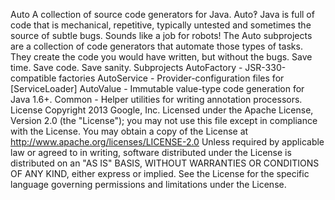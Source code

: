 Auto A collection of source code generators for Java. Auto‽ Java is full of code that is mechanical, repetitive, typically untested and sometimes the source of subtle bugs. Sounds like a job for robots! The Auto subprojects are a collection of code generators that automate those types of tasks. They create the code you would have written, but without the bugs. Save time. Save code. Save sanity. Subprojects AutoFactory - JSR-330-compatible factories AutoService - Provider-configuration files for [ServiceLoader] AutoValue - Immutable value-type code generation for Java 1.6+. Common - Helper utilities for writing annotation processors. License Copyright 2013 Google, Inc. Licensed under the Apache License, Version 2.0 (the "License"); you may not use this file except in compliance with the License. You may obtain a copy of the License at http://www.apache.org/licenses/LICENSE-2.0 Unless required by applicable law or agreed to in writing, software distributed under the License is distributed on an "AS IS" BASIS, WITHOUT WARRANTIES OR CONDITIONS OF ANY KIND, either express or implied. See the License for the specific language governing permissions and limitations under the License.